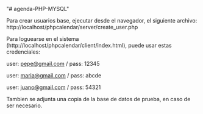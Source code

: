 "# agenda-PHP-MYSQL" 

Para crear usuarios base, ejecutar desde el navegador, el siguiente archivo:
http://localhost/phpcalendar/server/create_user.php

Para loguearse en el sistema (http://localhost/phpcalendar/client/index.html), puede usar estas credenciales:

user: pepe@gmail.com  / pass: 12345

user: maria@gmail.com / pass: abcde

user: juano@gmail.com / pass: 54321


Tambien se adjunta una copia de la base de datos de prueba, en caso de ser necesario.
